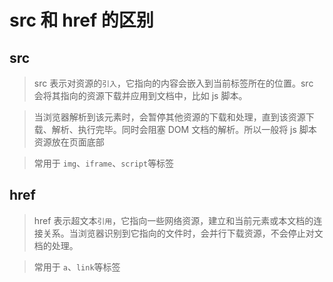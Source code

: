 # src 和 href 的区别

## src

> src 表示对资源的`引入`，它指向的内容会嵌入到当前标签所在的位置。src 会将其指向的资源下载并应用到文档中，比如 js 脚本。

> 当浏览器解析到该元素时，会暂停其他资源的下载和处理，直到该资源下载、解析、执行完毕。同时会阻塞 DOM 文档的解析。所以一般将 js 脚本资源放在页面底部

> 常用于 `img`、`iframe`、`script`等标签

## href

> href 表示超文本`引用`，它指向一些网络资源，建立和当前元素或本文档的连接关系。当浏览器识别到它指向的文件时，会并行下载资源，不会停止对文档的处理。

> 常用于 `a`、`link`等标签
